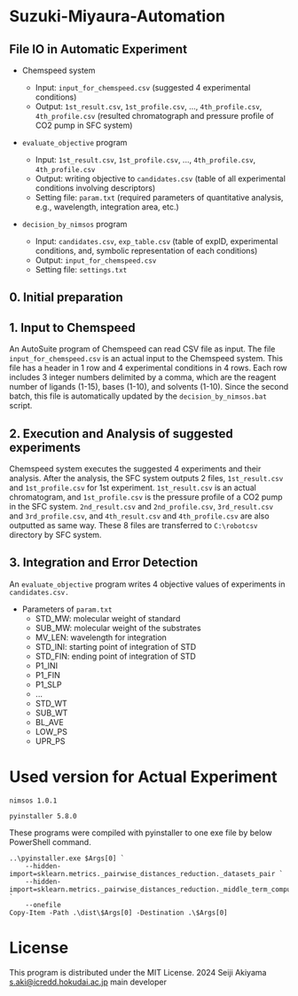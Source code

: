 # Suzuki-Miyaura-Automation

## File IO in Automatic Experiment
- Chemspeed system
    - Input: `input_for_chemspeed.csv` (suggested 4 experimental conditions)
    - Output: `1st_result.csv`, `1st_profile.csv`, ..., `4th_profile.csv`, `4th_profile.csv` (resulted chromatograph and pressure profile of CO2 pump in SFC system)

- `evaluate_objective` program
    - Input: `1st_result.csv`, `1st_profile.csv`, ..., `4th_profile.csv`, `4th_profile.csv`
    - Output: writing objective to `candidates.csv` (table of all experimental conditions involving descriptors)
    - Setting file: `param.txt` (required parameters of quantitative analysis, e.g., wavelength, integration area, etc.)

- `decision_by_nimsos` program
    - Input: `candidates.csv`, `exp_table.csv` (table of expID, experimental conditions, and, symbolic representation of each conditions)
    - Output: `input_for_chemspeed.csv`
    - Setting file: `settings.txt`

## 0. Initial preparation


## 1. Input to Chemspeed
An AutoSuite program of Chemspeed can read CSV file as input. The file `input_for_chemspeed.csv` is an actual input to the Chemspeed system. This file has a header in 1 row and 4 experimental conditions in 4 rows. Each row includes 3 integer numbers delimited by a comma, which are the reagent number of ligands (1-15), bases (1-10), and solvents (1-10). Since the second batch, this file is automatically updated by the `decision_by_nimsos.bat` script.

## 2. Execution and Analysis of suggested experiments
Chemspeed system executes the suggested 4 experiments and their analysis. After the analysis, the SFC system outputs 2 files, `1st_result.csv` and `1st_profile.csv` for 1st experiment.
`1st_result.csv` is an actual chromatogram, and `1st_profile.csv` is the pressure profile of a CO2 pump in the SFC system.
`2nd_result.csv` and `2nd_profile.csv`, `3rd_result.csv` and `3rd_profile.csv`, and `4th_result.csv` and `4th_profile.csv` are also outputted as same way.
These 8 files are transferred to `C:\robotcsv` directory by SFC system.

## 3. Integration and Error Detection
An `evaluate_objective` program writes 4 objective values of experiments in `candidates.csv.`
- Parameters of `param.txt`
    - STD_MW: molecular weight of standard
    - SUB_MW: molecular weight of the substrates
    - MV_LEN: wavelength for integration
    - STD_INI: starting point of integration of STD
    - STD_FIN: ending point of integration of STD
    - P1_INI 
    - P1_FIN 
    - P1_SLP 
    - ...
    - STD_WT 
    - SUB_WT 
    - BL_AVE 
    - LOW_PS 
    - UPR_PS 

# Used version for Actual Experiment
`nimsos 1.0.1`

`pyinstaller 5.8.0`

These programs were compiled with pyinstaller to one exe file by below PowerShell command.
```
..\pyinstaller.exe $Args[0] `
    --hidden-import=sklearn.metrics._pairwise_distances_reduction._datasets_pair `
    --hidden-import=sklearn.metrics._pairwise_distances_reduction._middle_term_computer `
    --onefile
Copy-Item -Path .\dist\$Args[0] -Destination .\$Args[0]
```

# License
This program is distributed under the MIT License.
2024 Seiji Akiyama s.aki@icredd.hokudai.ac.jp main developer
